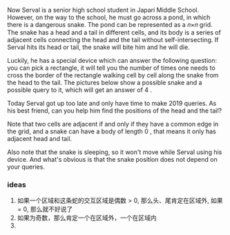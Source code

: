 Now Serval is a senior high school student in Japari Middle School. However, on the way to the school, he must go across a pond, in which there is a dangerous snake. The pond can be represented as a 𝑛×𝑛
 grid. The snake has a head and a tail in different cells, and its body is a series of adjacent cells connecting the head and the tail without self-intersecting. If Serval hits its head or tail, the snake will bite him and he will die.

Luckily, he has a special device which can answer the following question: you can pick a rectangle, it will tell you the number of times one needs to cross the border of the rectangle walking cell by cell along the snake from the head to the tail. The pictures below show a possible snake and a possible query to it, which will get an answer of 4
.



Today Serval got up too late and only have time to make 2019
 queries. As his best friend, can you help him find the positions of the head and the tail?

Note that two cells are adjacent if and only if they have a common edge in the grid, and a snake can have a body of length 0
, that means it only has adjacent head and tail.

Also note that the snake is sleeping, so it won't move while Serval using his device. And what's obvious is that the snake position does not depend on your queries.

### ideas
1. 如果一个区域和这条蛇的交互区域是偶数 > 0, 那么头、尾肯定在区域外, 如果 = 0, 那么就不好说了
2. 如果为奇数，那么肯定一个在区域外，一个在区域内
3. 